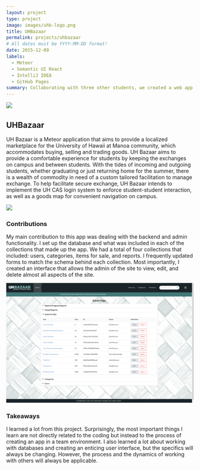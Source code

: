 ```yaml
---
layout: project
type: project
image: images/uhb-logo.png
title: UHBazaar
permalink: projects/uhbazaar
# All dates must be YYYY-MM-DD format!
date: 2015-12-09
labels:
  - Meteor
  - Semantic UI React
  - IntelliJ IDEA
  - GitHub Pages
summary: Collaborating with three other students, we created a web app called, UHBazaar. UHBazaar was designed to be a localized marketplace for the UHM community. 
---
```

<img class="ui huge centered rounded image" src="../images/landing-page-with-user.png">

## UHBazaar
 
UH Bazaar is a Meteor application that aims to provide a localized marketplace for the University of Hawaii at Manoa community, which accommodates buying, selling and trading goods. UH Bazaar aims to provide a comfortable experience for students by keeping the exchanges on campus and between students. With the tides of incoming and outgoing students, whether graduating or just returning home for the summer, there is a wealth of commodity in need of a custom tailored facilitation to manage exchange. To help facilitate secure exchange, UH Bazaar intends to implement the UH CAS login system to enforce student-student interaction, as well as a goods map for convenient navigation on campus.
 
 <img class="ui huge centered rounded image" src="../images/categoryPage.png">
 
### Contributions
 
My main contribution to this app was dealing with the backend and admin functionality. I set up the database and what was included in each of the collections that made up the app. We had a total of four collections that included: users, categories, items for sale, and reports. I frequently updated forms to match the schema behind each collection. Most importantly, I created an interface that allows the admin of the site to view, edit, and delete almost all aspects of the site. 
 
 <img class="ui huge centered rounded image" src="../images/admin-page.png">
 
### Takeaways
 
I learned a lot from this project. Surprisingly, the most important things I learn are not directly related to the coding but instead to the process of creating an app in a team environment. I also learned a lot about working with databases and creating an enticing user interface, but the specifics will always be changing. However, the process and the dynamics of working with others will always be applicable.